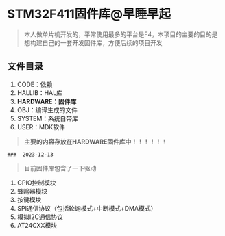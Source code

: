 #  STM32F411固件库@早睡早起

> 本人做单片机开发的，平常使用最多的平台是F4，本项目的主要的目的是想构建自己的一套开发固件库，方便后续的项目开发

## 文件目录

1. CODE：依赖
2. HALLIB：HAL库
3. **HARDWARE：固件库**
4. OBJ：编译生成的文件
5. SYSTEM：系统自带库
6. USER：MDK软件

> **主要的内容存放在HARDWARE固件库中！！！！！**！

	###  2023-12-13

> 目前固件库包含了一下驱动

1. GPIO控制模块
2. 蜂鸣器模块
3. 按键模块
4. SPI通信协议（包括轮询模式+中断模式+DMA模式）
5. 模拟I2C通信协议
6. AT24CXX模块

